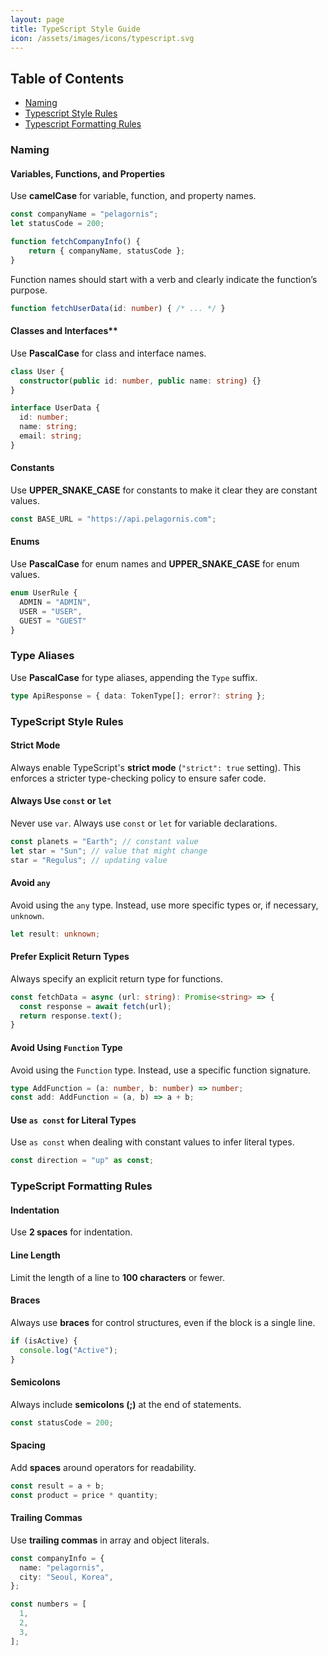 ```yaml
---
layout: page
title: TypeScript Style Guide
icon: /assets/images/icons/typescript.svg
---
```


## Table of Contents
- [Naming](#naming)
- [Typescript Style Rules](#typescript-style-rules)
- [Typescript Formatting Rules](#typescript-formatting-rules)

### Naming

#### Variables, Functions, and Properties
Use **camelCase** for variable, function, and property names.

```typescript
const companyName = "pelagornis";
let statusCode = 200;

function fetchCompanyInfo() {
    return { companyName, statusCode };
}
```

Function names should start with a verb and clearly indicate the function’s purpose.
```typescript
function fetchUserData(id: number) { /* ... */ }
```
  
#### Classes and Interfaces**
Use **PascalCase** for class and interface names.

``` typescript
class User {
  constructor(public id: number, public name: string) {}
}

interface UserData {
  id: number;
  name: string;
  email: string;
}
```

#### Constants
Use **UPPER_SNAKE_CASE** for constants to make it clear they are constant values.

```typescript
const BASE_URL = "https://api.pelagornis.com";
```

#### Enums
Use **PascalCase** for enum names and **UPPER_SNAKE_CASE** for enum values.

```typescript
enum UserRule {
  ADMIN = "ADMIN",
  USER = "USER",
  GUEST = "GUEST"
}
```

### Type Aliases
Use **PascalCase** for type aliases, appending the `Type` suffix.

```typescript
type ApiResponse = { data: TokenType[]; error?: string };
```

### TypeScript Style Rules

#### Strict Mode
Always enable TypeScript's **strict mode** (`"strict": true` setting). This enforces a stricter type-checking policy to ensure safer code.

#### Always Use `const` or `let`
Never use `var`. Always use `const` or `let` for variable declarations.

```typescript
const planets = "Earth"; // constant value
let star = "Sun"; // value that might change
star = "Regulus"; // updating value
```

#### Avoid `any`
Avoid using the `any` type. Instead, use more specific types or, if necessary, `unknown`.

```typescript
let result: unknown;
```

#### Prefer Explicit Return Types
Always specify an explicit return type for functions.

```typescript
const fetchData = async (url: string): Promise<string> => {
  const response = await fetch(url);
  return response.text();
}
```

#### Avoid Using `Function` Type
Avoid using the `Function` type. Instead, use a specific function signature.

```typescript
type AddFunction = (a: number, b: number) => number;
const add: AddFunction = (a, b) => a + b;
```

#### Use `as const` for Literal Types
Use `as const` when dealing with constant values to infer literal types.

```typescript
const direction = "up" as const;
```

### TypeScript Formatting Rules

#### Indentation
Use **2 spaces** for indentation.

#### Line Length
Limit the length of a line to **100 characters** or fewer.

#### Braces
Always use **braces** for control structures, even if the block is a single line.

```typescript
if (isActive) {
  console.log("Active");
}
```

#### Semicolons
Always include **semicolons (;)** at the end of statements.

```typescript
const statusCode = 200;
```

#### Spacing
Add **spaces** around operators for readability.

```typescript
const result = a + b;
const product = price * quantity;
```

#### Trailing Commas
Use **trailing commas** in array and object literals.
```typescript
const companyInfo = {
  name: "pelagornis",
  city: "Seoul, Korea",
};

const numbers = [
  1,
  2,
  3,
];
```
